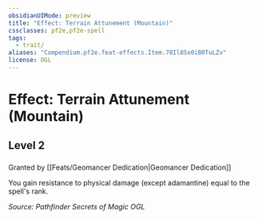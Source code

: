 ```yaml
---
obsidianUIMode: preview
title: "Effect: Terrain Attunement (Mountain)"
cssclasses: pf2e,pf2e-spell
tags:
  - trait/
aliases: "Compendium.pf2e.feat-effects.Item.78Il8Sx0iB0TuLZv"
license: OGL
---
```

# Effect: Terrain Attunement (Mountain)
## Level 2
### 






Granted by [[Feats/Geomancer Dedication|Geomancer Dedication]]

You gain resistance to physical damage (except adamantine) equal to the spell's rank.

*Source: Pathfinder Secrets of Magic*
*OGL*